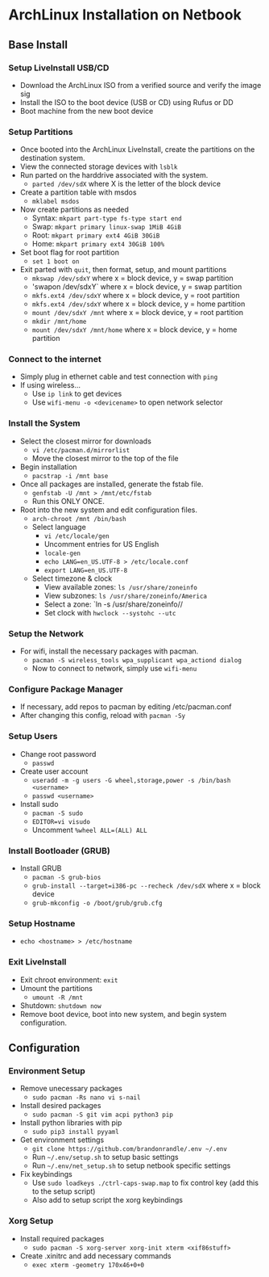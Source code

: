 # ArchLinux Installation on Netbook


## Base Install
### Setup LiveInstall USB/CD
* Download the ArchLinux ISO from a verified source and verify the image sig
* Install the ISO to the boot device (USB or CD) using Rufus or DD
* Boot machine from the new boot device

### Setup Partitions
* Once booted into the ArchLinux LiveInstall, create the partitions on the
destination system.
* View the connected storage devices with `lsblk`
* Run parted on the harddrive associated with the system.
  * `parted /dev/sdX` where X is the letter of the block device
* Create a partition table with msdos
  * `mklabel msdos`
* Now create partitions as needed
  * Syntax: `mkpart part-type fs-type start end`
  * Swap: `mkpart primary linux-swap 1MiB 4GiB`
  * Root: `mkpart primary ext4 4GiB 30GiB`
  * Home: `mkpart primary ext4 30GiB 100%`
* Set boot flag for root partition
  * `set 1 boot on`
* Exit parted with `quit`, then format, setup, and mount partitions
  * `mkswap /dev/sdxY` where x = block device, y = swap partition
  * 'swapon /dev/sdxY` where x = block device, y = swap partition
  * `mkfs.ext4 /dev/sdxY` where x = block device, y = root partition
  * `mkfs.ext4 /dev/sdxY` where x = block device, y = home partition
  * `mount /dev/sdxY /mnt` where x = block device, y = root partition
  * `mkdir /mnt/home`
  * `mount /dev/sdxY /mnt/home` where x = block device, y = home partition

### Connect to the internet
* Simply plug in ethernet cable and test connection with `ping`
* If using wireless...
  * Use `ip link` to get devices
  * Use `wifi-menu -o <devicename>` to open network selector

### Install the System
* Select the closest mirror for downloads
  * `vi /etc/pacman.d/mirrorlist`
  * Move the closest mirror to the top of the file
* Begin installation
  * `pacstrap -i /mnt base`
* Once all packages are installed, generate the fstab file.
  * `genfstab -U /mnt > /mnt/etc/fstab`
  * Run this ONLY ONCE.
* Root into the new system and edit configuration files.
  * `arch-chroot /mnt /bin/bash`
  * Select language
    * `vi /etc/locale/gen`
    * Uncomment entries for US English
    * `locale-gen`
    * `echo LANG=en_US.UTF-8 > /etc/locale.conf`
    * `export LANG=en_US.UTF-8`
  * Select timezone & clock
    * View available zones: `ls /usr/share/zoneinfo`
    * View subzones: `ls /usr/share/zoneinfo/America`
    * Select a zone: `ln -s /usr/share/zoneinfo/<zone>/<subzone>
    * Set clock with `hwclock --systohc --utc`

### Setup the Network
* For wifi, install the necessary packages with pacman.
  * `pacman -S wireless_tools wpa_supplicant wpa_actiond dialog`
  * Now to connect to network, simply use `wifi-menu`

### Configure Package Manager
* If necessary, add repos to pacman by editing /etc/pacman.conf
* After changing this config, reload with `pacman -Sy`

### Setup Users
* Change root password
  * `passwd`
* Create user account
  * `useradd -m -g users -G wheel,storage,power -s /bin/bash <username>`
  * `passwd <username>`
* Install sudo
  * `pacman -S sudo`
  * `EDITOR=vi visudo`
  * Uncomment `%wheel ALL=(ALL) ALL`

### Install Bootloader (GRUB)
* Install GRUB
  * `pacman -S grub-bios`
  * `grub-install --target=i386-pc --recheck /dev/sdX` where x = block device
  * `grub-mkconfig -o /boot/grub/grub.cfg`

### Setup Hostname
* `echo <hostname> > /etc/hostname`

### Exit LiveInstall
* Exit chroot environment: `exit`
* Umount the partitions
  * `umount -R /mnt`
* Shutdown: `shutdown now`
* Remove boot device, boot into new system, and begin system configuration.

## Configuration
### Environment Setup
* Remove unecessary packages
  * `sudo pacman -Rs nano vi s-nail`
* Install desired packages
  * `sudo pacman -S git vim acpi python3 pip`
* Install python libraries with pip
  * `sudo pip3 install pyyaml`
* Get environment settings
  * `git clone https://github.com/brandonrandle/.env ~/.env`
  * Run `~/.env/setup.sh` to setup basic settings
  * Run `~/.env/net_setup.sh` to setup netbook specific settings
* Fix keybindings
  * Use `sudo loadkeys ./ctrl-caps-swap.map` to fix control key (add this to the
 setup script)
  * Also add to setup script the xorg keybindings

### Xorg Setup
* Install required packages
  * `sudo pacman -S xorg-server xorg-init xterm <xif86stuff>`
* Create .xinitrc and add necessary commands
  * `exec xterm -geometry 170x46+0+0`
